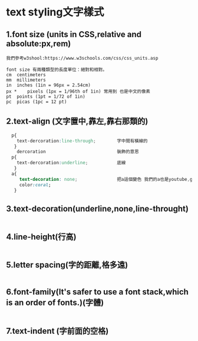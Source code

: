# text styling文字樣式
##  1.font size (units in CSS,relative and absolute:px,rem)
```
我們參考w3shool:https://www.w3schools.com/css/css_units.asp 

font size 有兩種類型的長度單位：絕對和相對。
cm	centimeters
mm	millimeters
in	inches (1in = 96px = 2.54cm)
px *	pixels (1px = 1/96th of 1in) 常用到 也是中文的像素
pt	points (1pt = 1/72 of 1in)
pc	picas (1pc = 12 pt)

``` 
## 2.text-align (文字置中,靠左,靠右那類的)
```css
  p{
    text-dercoration:line-through;        字中間有橫線的
   }
    dercoration                           裝飾的意思
  p{
    text-dercoration:underline;           底線
   }
  a{
     text-decoration: none;               把a這個變色 我們的a也是youtube,google的網址可以使那個變色
     color:coral;  
   }
```
## 3.text-decoration(underline,none,line-throught)
```
```
## 4.line-height(行高)
```
```
## 5.letter spacing(字的距離,格多遠)
```
```
## 6.font-family(lt's safer to use a font stack,which is an order of fonts.)(字體)
```
```
## 7.text-indent (字前面的空格)
```
``` 
